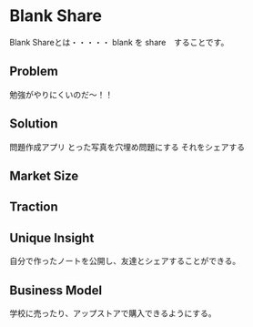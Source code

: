 Blank Share
====

Blank Shareとは・・・・・
blank を share　することです。
## Problem
勉強がやりにくいのだ～！！

## Solution
問題作成アプリ
とった写真を穴埋め問題にする
それをシェアする

## Market Size


## Traction


## Unique Insight
自分で作ったノートを公開し、友達とシェアすることができる。

## Business Model
学校に売ったり、アップストアで購入できるようにする。